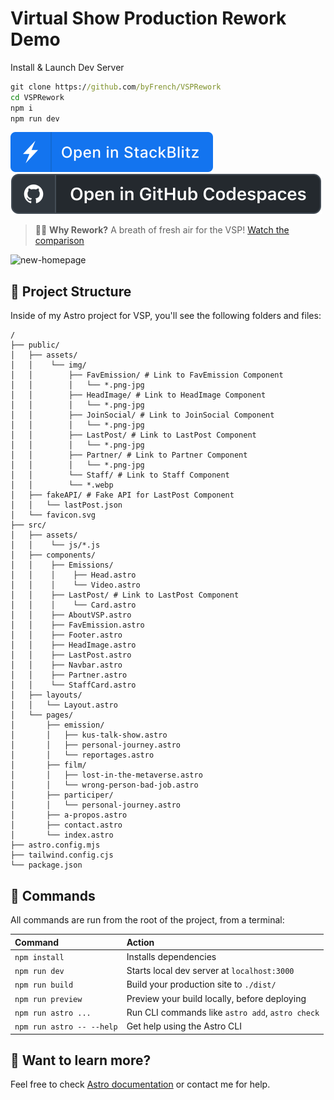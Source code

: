 # Virtual Show Production Rework Demo

Install & Launch Dev Server
```cmd
git clone https://github.com/byFrench/VSPRework
cd VSPRework
npm i
npm run dev
```

[![Open in StackBlitz](https://github.com/byFrench/VSPRework/blob/main/r.md_assets/launch/stackblitz.svg?raw=true)](https://stackblitz.com/github/byFrench/VSPRework/tree/main)
[![Open in GitHub Codespaces](https://github.com/byFrench/VSPRework/blob/main/r.md_assets/launch/github-codespaces.svg?raw=true)](https://codespaces.new/byFrench/VSPRework)

> 🧑‍🚀 **Why Rework?** A breath of fresh air for the VSP! [Watch the comparison](https://github.com/byFrench/VSPRework/tree/main/r.md_assets/vsp-compare/)

![new-homepage](https://github.com/byFrench/VSPRework/blob/main/r.md_assets/vsp-compare/rework-by-me/VSPRework-2023-09-20-20_50_35.png?raw=true)

## 🚀 Project Structure

Inside of my Astro project for VSP, you'll see the following folders and files:

```
/
├── public/
│   ├── assets/
│   │    └── img/
│   │        ├── FavEmission/ # Link to FavEmission Component
│   │        │   └── *.png-jpg 
│   │        ├── HeadImage/ # Link to HeadImage Component
│   │        │   └── *.png-jpg 
│   │        ├── JoinSocial/ # Link to JoinSocial Component
│   │        │   └── *.png-jpg 
│   │        ├── LastPost/ # Link to LastPost Component
│   │        │   └── *.png-jpg 
│   │        ├── Partner/ # Link to Partner Component
│   │        │   └── *.png-jpg
│   │        └── Staff/ # Link to Staff Component
│   │        └── *.webp
│   ├── fakeAPI/ # Fake API for LastPost Component
│   │   └── lastPost.json 
│   └── favicon.svg
├── src/
│   ├── assets/
│   │    └── js/*.js
│   ├── components/
│   │    ├── Emissions/
│   │    │    ├── Head.astro
│   │    │    └── Video.astro
│   │    ├── LastPost/ # Link to LastPost Component
│   │    │    └── Card.astro
│   │    ├── AboutVSP.astro
│   │    ├── FavEmission.astro
│   │    ├── Footer.astro
│   │    ├── HeadImage.astro
│   │    ├── LastPost.astro 
│   │    ├── Navbar.astro
│   │    ├── Partner.astro
│   │    └── StaffCard.astro
│   ├── layouts/
│   │   └── Layout.astro
│   └── pages/
│       ├── emission/
│       │   ├── kus-talk-show.astro
│       │   ├── personal-journey.astro
│       │   └── reportages.astro
│       ├── film/
│       │   ├── lost-in-the-metaverse.astro
│       │   └── wrong-person-bad-job.astro
│       ├── participer/
│       │   └── personal-journey.astro
│       ├── a-propos.astro
│       ├── contact.astro
│       └── index.astro
├── astro.config.mjs
├── tailwind.config.cjs
└── package.json
```

## 🧞 Commands

All commands are run from the root of the project, from a terminal:

| Command                   | Action                                           |
| :------------------------ | :----------------------------------------------- |
| `npm install`             | Installs dependencies                            |
| `npm run dev`             | Starts local dev server at `localhost:3000`      |
| `npm run build`           | Build your production site to `./dist/`          |
| `npm run preview`         | Preview your build locally, before deploying     |
| `npm run astro ...`       | Run CLI commands like `astro add`, `astro check` |
| `npm run astro -- --help` | Get help using the Astro CLI                     |

## 👀 Want to learn more?

Feel free to check [Astro documentation](https://docs.astro.build) or contact me for help.
